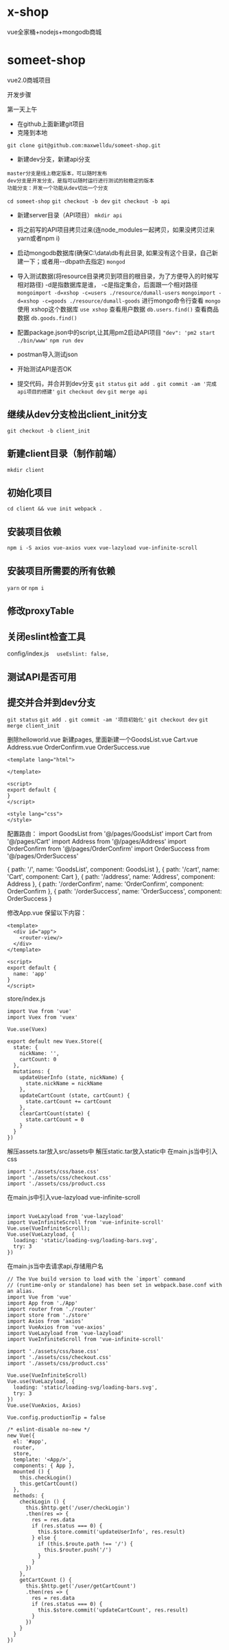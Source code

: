 # x-shop
vue全家桶+nodejs+mongodb商城

# someet-shop
vue2.0商城项目

开发步骤

第一天上午
- 在github上面新建git项目
- 克隆到本地

`git clone git@github.com:maxwelldu/someet-shop.git`

- 新建dev分支，新建api分支
```
master分支是线上稳定版本，可以随时发布
dev分支是开发分支，是指可以随时运行进行测试的较稳定的版本
功能分支：开发一个功能从dev切出一个分支
```
`cd someet-shop`
`git checkout -b dev`
`git checkout -b api`

- 新建server目录（API项目）
`mkdir api`

- 将之前写的API项目拷贝过来(连node_modules一起拷贝，如果没拷贝过来yarn或者npm i)

- 启动mongodb数据库(确保C:\data\db有此目录, 如果没有这个目录，自己新建一下；或者用--dbpath去指定)
`mongod`

- 导入测试数据(将resource目录拷贝到项目的根目录，为了方便导入的时候写相对路径)
-d是指数据库是谁， -c是指定集合，后面跟一个相对路径
`mongoimport -d=xshop -c=users ./resource/dumall-users`
`mongoimport -d=xshop -c=goods ./resource/dumall-goods`
进行mongo命令行查看
`mongo`
使用 xshop这个数据库
`use xshop`
查看用户数据
`db.users.find()`
查看商品数据
`db.goods.find()`

- 配置package.json中的script,让其用pm2启动API项目
`"dev": 'pm2 start ./bin/www'`
`npm run dev`

- postman导入测试json

- 开始测试API是否OK

- 提交代码，并合并到dev分支
`git status`
`git add .`
`git commit -am '完成api项目的搭建'`
`git checkout dev`
`git merge api`

## 继续从dev分支检出client_init分支
`git checkout -b client_init`

## 新建client目录（制作前端）
`mkdir client`

## 初始化项目
`cd client && vue init webpack .`

## 安装项目依赖
`npm i -S axios vue-axios vuex vue-lazyload vue-infinite-scroll`

## 安装项目所需要的所有依赖
`yarn` or `npm i`

## 修改proxyTable

## 关闭eslint检查工具
config/index.js
`  useEslint: false,`

## 测试API是否可用

## 提交并合并到dev分支
`git status`
`git add .`
`git commit -am '项目初始化'`
`git checkout dev`
`git merge client_init`

删除helloworld.vue
新建pages, 里面新建一个GoodsList.vue Cart.vue Address.vue OrderConfirm.vue OrderSuccess.vue

```
<template lang="html">

</template>

<script>
export default {
}
</script>

<style lang="css">
</style>
```

配置路由：
import GoodsList from '@/pages/GoodsList'
import Cart from '@/pages/Cart'
import Address from '@/pages/Address'
import OrderConfirm from '@/pages/OrderConfirm'
import OrderSuccess from '@/pages/OrderSuccess'

{
      path: '/',
      name: 'GoodsList',
      component: GoodsList
    },
    {
      path: '/cart',
      name: 'Cart',
      component: Cart
    },
    {
      path: '/address',
      name: 'Address',
      component: Address
    },
    {
      path: '/orderConfirm',
      name: 'OrderConfirm',
      component: OrderConfirm
    },
    {
      path: '/orderSuccess',
      name: 'OrderSuccess',
      component: OrderSuccess
    }

修改App.vue
保留以下内容：
```
<template>
  <div id="app">
    <router-view/>
  </div>
</template>

<script>
export default {
  name: 'app'
}
</script>
```

store/index.js
```
import Vue from 'vue'
import Vuex from 'vuex'

Vue.use(Vuex)

export default new Vuex.Store({
  state: {
    nickName: '',
    cartCount: 0
  },
  mutations: {
    updateUserInfo (state, nickName) {
      state.nickName = nickName
    },
    updateCartCount (state, cartCount) {
      state.cartCount += cartCount
    },
    clearCartCount(state) {
      state.cartCount = 0
    }
  }
})
```

解压assets.tar放入src/assets中
解压static.tar放入static中
在main.js当中引入css
```
import './assets/css/base.css'
import './assets/css/checkout.css'
import './assets/css/product.css
```
在main.js中引入vue-lazyload vue-infinite-scroll
```

import VueLazyload from 'vue-lazyload'
import VueInfiniteScroll from 'vue-infinite-scroll'
Vue.use(VueInfiniteScroll);
Vue.use(VueLazyload, {
  loading: 'static/loading-svg/loading-bars.svg',
  try: 3
})
```

在main.js当中去请求api,存储用户名
```
// The Vue build version to load with the `import` command
// (runtime-only or standalone) has been set in webpack.base.conf with an alias.
import Vue from 'vue'
import App from './App'
import router from './router'
import store from './store'
import Axios from 'axios'
import VueAxios from 'vue-axios'
import VueLazyload from 'vue-lazyload'
import VueInfiniteScroll from 'vue-infinite-scroll'

import './assets/css/base.css'
import './assets/css/checkout.css'
import './assets/css/product.css'

Vue.use(VueInfiniteScroll)
Vue.use(VueLazyload, {
  loading: 'static/loading-svg/loading-bars.svg',
  try: 3
})
Vue.use(VueAxios, Axios)

Vue.config.productionTip = false

/* eslint-disable no-new */
new Vue({
  el: '#app',
  router,
  store,
  template: '<App/>',
  components: { App },
  mounted () {
    this.checkLogin()
    this.getCartCount()
  },
  methods: {
    checkLogin () {
      this.$http.get('/user/checkLogin')
      .then(res => {
        res = res.data
        if (res.status === 0) {
          this.$store.commit('updateUserInfo', res.result)
        } else {
          if (this.$route.path !== '/') {
            this.$router.push('/')
          }
        }
      })
    },
    getCartCount () {
      this.$http.get('/user/getCartCount')
      .then(res => {
        res = res.data
        if (res.status === 0) {
          this.$store.commit('updateCartCount', res.result)
        }
      })
    }
  }
})
```
